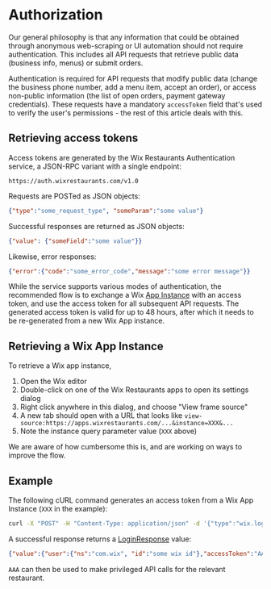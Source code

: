 # Authorization
Our general philosophy is that any information that could be obtained through anonymous web-scraping or UI automation should not require authentication. This includes all API requests that retrieve public data (business info, menus) or submit orders.

Authentication is required for API requests that modify public data (change the business phone number, add a menu item, accept an order), or access non-public information (the list of open orders, payment gateway credentials). These requests have a mandatory ```accessToken``` field that's used to verify the user's permissions - the rest of this article deals with this.

## Retrieving access tokens
Access tokens are generated by the Wix Restaurants Authentication service, a JSON-RPC variant with a single endpoint:

~~~
https://auth.wixrestaurants.com/v1.0
~~~

Requests are POSTed as JSON objects:

~~~ json
{"type":"some_request_type", "someParam":"some value"}
~~~

Successful responses are returned as JSON objects:

~~~ json
{"value": {"someField":"some value"}}
~~~

Likewise, error responses: 

~~~ json
{"error":{"code":"some_error_code","message":"some error message"}}
~~~

While the service supports various modes of authentication, the recommended flow is to exchange a Wix [App Instance](https://dev.wix.com/docs/infrastructure/app-instance/) with an access token, and use the access token for all subsequent API requests. The generated access token is valid for up to 48 hours, after which it needs to be re-generated from a new Wix App instance.

## Retrieving a Wix App Instance
To retrieve a Wix app instance,

1. Open the Wix editor
2. Double-click on one of the Wix Restaurants apps to open its settings dialog
3. Right click anywhere in this dialog, and choose "View frame source"
4. A new tab should open with a URL that looks like ```view-source:https://apps.wixrestaurants.com/...&instance=XXX&...```
5. Note the instance query parameter value (```XXX``` above)

We are aware of how cumbersome this is, and are working on ways to improve the flow.

## Example
The following cURL command generates an access token from a Wix App Instance (```XXX``` in the example):

~~~ bash
curl -X "POST" -H "Content-Type: application/json" -d '{"type":"wix.loginInstance","instance":"XXX"}' "https://auth.wixrestaurants.com/v1.0"
~~~

A successful response returns a [LoginResponse](https://github.com/wix/wix-restaurants-authentication/blob/master/wix-restaurants-authentication-api/src/main/java/com/wix/restaurants/authentication/model/LoginResponse.java) value:

~~~ json
{"value":{"user":{"ns":"com.wix", "id":"some wix id"},"accessToken":"AAA"}}
~~~

```AAA``` can then be used to make privileged API calls for the relevant restaurant.
